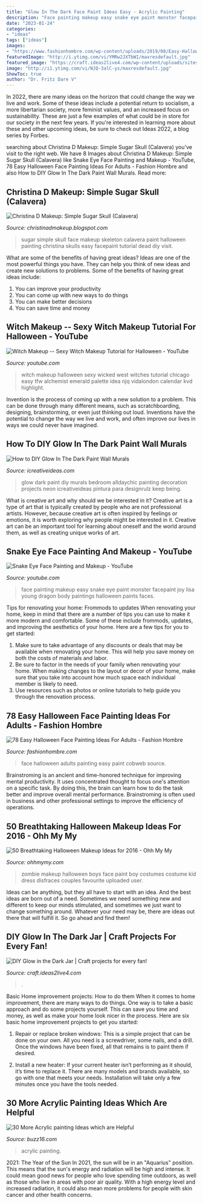 ```yaml
---
title: "Glow In The Dark Face Paint Ideas Easy - Acrylic Painting"
description: "Face painting makeup easy snake eye paint monster facepaint joy lisa young dragon body paintings halloween paints faces"
date: "2023-01-24"
categories:
- "ideas"
tags: ["ideas"]
images:
- "https://www.fashionhombre.com/wp-content/uploads/2019/08/Easy-Halloween-Face-Painting-Ideas-For-Adults-22.jpg"
featuredImage: "http://i.ytimg.com/vi/YMRw2JXTbWI/maxresdefault.jpg"
featured_image: "https://craft.ideas2live4.com/wp-content/uploads/sites/4/2015/04/DIY-Glow-in-the-Dark-Jar-02.jpg"
image: "http://i1.ytimg.com/vi/NJQ-3alC-ys/maxresdefault.jpg"
ShowToc: true
author: "Dr. Fritz Dare V"
---
```



In 2022, there are many ideas on the horizon that could change the way we live and work. Some of these ideas include a potential return to socialism, a more libertarian society, more feminist values, and an increased focus on sustainability. These are just a few examples of what could be in store for our society in the next few years. If you're interested in learning more about these and other upcoming ideas, be sure to check out Ideas 2022, a blog series by Forbes.

	

		
searching about Christina D Makeup: Simple Sugar Skull (Calavera) you've visit to the right web. We have 8 Images about Christina D Makeup: Simple Sugar Skull (Calavera) like Snake Eye Face Painting and Makeup - YouTube, 78 Easy Halloween Face Painting Ideas For Adults - Fashion Hombre and also How to DIY Glow In The Dark Paint Wall Murals. Read more:
		
    
## Christina D Makeup: Simple Sugar Skull (Calavera)

<img loading=lazy src="http://4.bp.blogspot.com/-CaWk6HCHL9c/UErUCeRb9wI/AAAAAAAAAXI/7xlDk1WGgPs/s1600/CIMG1761.JPG" onerror="this.onerror=null;this.src='https://tse4.mm.bing.net/th?id=OIP.EmqMIm8dMCynfUaJTiybrQHaJ4&amp;pid=15.1';" alt="Christina D Makeup: Simple Sugar Skull (Calavera)">

_Source: christinadmakeup.blogspot.com_

>sugar simple skull face makeup skeleton calavera paint halloween painting christina skulls easy facepaint tutorial dead diy visit. 

	

What are some of the benefits of having great ideas?
Ideas are one of the most powerful things you have. They can help you think of new ideas and create new solutions to problems. Some of the benefits of having great ideas include: 
1. You can improve your productivity
2. You can come up with new ways to do things
3. You can make better decisions
4. You can save time and money

    
## Witch Makeup -- Sexy Witch Makeup Tutorial For Halloween - YouTube

<img loading=lazy src="http://i1.ytimg.com/vi/NJQ-3alC-ys/maxresdefault.jpg" onerror="this.onerror=null;this.src='https://tse2.mm.bing.net/th?id=OIP.jCyavuzmFozeZhvPjmZy1gHaEK&amp;pid=15.1';" alt="Witch Makeup -- Sexy Witch Makeup Tutorial for Halloween - YouTube">

_Source: youtube.com_

>witch makeup halloween sexy wicked west witches tutorial chicago easy tfw alchemist emerald palette idea njq vidalondon calendar kvd highlight. 

	

Invention is the process of coming up with a new solution to a problem. This can be done through many different means, such as scratchboarding, designing, brainstorming, or even just thinking out loud. Inventions have the potential to change the way we live and work, and often improve our lives in ways we could never have imagined.

    
## How To DIY Glow In The Dark Paint Wall Murals

<img loading=lazy src="https://www.icreativeideas.com/wp-content/uploads/2014/08/How-to-DIY-Glow-In-The-Dark-Paint-Wall-Murals-3.jpg" onerror="this.onerror=null;this.src='https://tse3.mm.bing.net/th?id=OIP.X6OVRxcvUS_oiGgJd98qmAHaLI&amp;pid=15.1';" alt="How to DIY Glow In The Dark Paint Wall Murals">

_Source: icreativeideas.com_

>glow dark paint diy murals bedroom alldaychic painting decoration projects neon icreativeideas pintura para designrulz keep being. 

	

What is creative art and why should we be interested in it?
Creative art is a type of art that is typically created by people who are not professional artists. However, because creative art is often inspired by feelings or emotions, it is worth exploring why people might be interested in it. Creative art can be an important tool for learning about oneself and the world around them, as well as creating unique works of art.

    
## Snake Eye Face Painting And Makeup - YouTube

<img loading=lazy src="http://i.ytimg.com/vi/YMRw2JXTbWI/maxresdefault.jpg" onerror="this.onerror=null;this.src='https://tse2.mm.bing.net/th?id=OIP.mx1lbbbOvqkz1PoNr7HAiQHaEK&amp;pid=15.1';" alt="Snake Eye Face Painting and Makeup - YouTube">

_Source: youtube.com_

>face painting makeup easy snake eye paint monster facepaint joy lisa young dragon body paintings halloween paints faces. 

	

Tips for renovating your home: Frommods to updates
When renovating your home, keep in mind that there are a number of tips you can use to make it more modern and comfortable. Some of these include frommods, updates, and improving the aesthetics of your home. Here are a few tips for you to get started: 
1. Make sure to take advantage of any discounts or deals that may be available when renovating your home. This will help you save money on both the costs of materials and labor. 
2. Be sure to factor in the needs of your family when renovating your home. When making changes to the layout or decor of your home, make sure that you take into account how much space each individual member is likely to need. 
3. Use resources such as photos or online tutorials to help guide you through the renovation process.

    
## 78 Easy Halloween Face Painting Ideas For Adults - Fashion Hombre

<img loading=lazy src="https://www.fashionhombre.com/wp-content/uploads/2019/08/Easy-Halloween-Face-Painting-Ideas-For-Adults-22.jpg" onerror="this.onerror=null;this.src='https://tse4.mm.bing.net/th?id=OIP.WePebIVbn8iVc3hIRnoflQHaLF&amp;pid=15.1';" alt="78 Easy Halloween Face Painting Ideas For Adults - Fashion Hombre">

_Source: fashionhombre.com_

>face halloween adults painting easy paint cobweb source. 

	

Brainstroming is an ancient and time-honored technique for improving mental productivity. It uses concentrated thought to focus one's attention on a specific task. By doing this, the brain can learn how to do the task better and improve overall mental performance. Brainstroming is often used in business and other professional settings to improve the efficiency of operations.

    
## 50 Breathtaking Halloween Makeup Ideas For 2016 - Ohh My My

<img loading=lazy src="http://ohhmymy.com/wp-content/uploads/2016/06/Halloween-Makeup-for-Boys.jpg" onerror="this.onerror=null;this.src='https://tse1.mm.bing.net/th?id=OIP.pANYVN-7Jq7F9LGFEM11kgHaLH&amp;pid=15.1';" alt="50 Breathtaking Halloween Makeup Ideas for 2016 - Ohh My My">

_Source: ohhmymy.com_

>zombie makeup halloween boys face paint boy costumes costume kid dress disfraces couples favourite uploaded user. 

	

Ideas can be anything, but they all have to start with an idea. And the best ideas are born out of a need. Sometimes we need something new and different to keep our minds stimulated, and sometimes we just want to change something around. Whatever your need may be, there are ideas out there that will fulfill it. So go ahead and find them!

    
## DIY Glow In The Dark Jar | Craft Projects For Every Fan!

<img loading=lazy src="https://craft.ideas2live4.com/wp-content/uploads/sites/4/2015/04/DIY-Glow-in-the-Dark-Jar-02.jpg" onerror="this.onerror=null;this.src='https://tse3.mm.bing.net/th?id=OIP.BQTxKpx9cGp7bD8_Db396wHaLH&amp;pid=15.1';" alt="DIY Glow in the Dark Jar | Craft projects for every fan!">

_Source: craft.ideas2live4.com_

>. 

	

Basic Home improvement projects: How to do them
When it comes to home improvement, there are many ways to do things. One way is to take a basic approach and do some projects yourself. This can save you time and money, as well as make your home look nicer in the process. Here are six basic home improvement projects to get you started:
1) Repair or replace broken windows: This is a simple project that can be done on your own. All you need is a screwdriver, some nails, and a drill. Once the windows have been fixed, all that remains is to paint them if desired.

2) Install a new heater: If your current heater isn’t performing as it should, it’s time to replace it. There are many models and brands available, so go with one that meets your needs. Installation will take only a few minutes once you have the tools needed.

    
## 30 More Acrylic Painting Ideas Which Are Helpful

<img loading=lazy src="http://buzz16.com/wp-content/uploads/2017/02/Acrylic-painting-Ideas-22.jpg" onerror="this.onerror=null;this.src='https://tse4.mm.bing.net/th?id=OIP.PGqJzwOcPMof8Syv7-GOdAHaJ4&amp;pid=15.1';" alt="30 More Acrylic painting Ideas which are Helpful">

_Source: buzz16.com_

>acrylic painting. 

	

2021: The Year of the Sun
In 2021, the sun will be in an "Aquarius" position. This means that the sun's energy and radiation will be high and intense. It could mean good news for people who love spending time outdoors, as well as those who live in areas with poor air quality. With a high energy level and increased radiation, it could also mean more problems for people with skin cancer and other health concerns.


